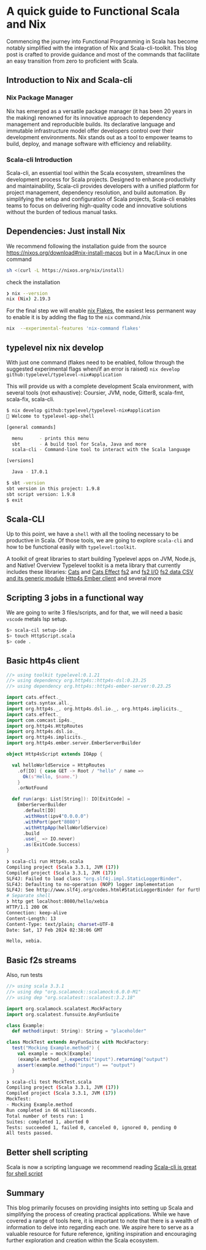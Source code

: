 # A quick guide to Functional Scala and Nix

Commencing the journey into Functional Programming in Scala has become notably simplified with the integration of Nix and Scala-cli-toolkit. This blog post is crafted to provide guidance and most of the commands that facilitate an easy transition from zero to proficient with Scala.

## Introduction to Nix and Scala-cli

### Nix Package Manager

Nix has emerged as a versatile package manager (it has been 20 years in the making) renowned for its innovative approach to dependency management and reproducible builds. Its declarative language and immutable infrastructure model offer developers control over their development environments. Nix stands out as a tool to empower teams to build, deploy, and manage software with efficiency and reliability.

### Scala-cli Introduction

Scala-cli, an essential tool within the Scala ecosystem, streamlines the development process for Scala projects. Designed to enhance productivity and maintainability, Scala-cli provides developers with a unified platform for project management, dependency resolution, and build automation. By simplifying the setup and configuration of Scala projects, Scala-cli enables teams to focus on delivering high-quality code and innovative solutions without the burden of tedious manual tasks.

## Dependencies: Just install Nix

We recommend following the installation guide from the source <https://nixos.org/download#nix-install-macos> but in a Mac/Linux in one command

```bash
sh <(curl -L https://nixos.org/nix/install)
```

check the installation

```bash
❯ nix --version
nix (Nix) 2.19.3
```

For the final step we will enable [nix Flakes](https://nixos.wiki/wiki/Flakes), the easiest less permanent way to enable it is by adding the flag to the `nix` command./nix

```bash
nix  --experimental-features 'nix-command flakes'
```

## typelevel nix nix develop

With just one command (flakes need to be enabled, follow through the suggested experimental flags when/if an error is raised)
`nix develop github:typelevel/typelevel-nix#application`

This will provide us with a complete development Scala environment, with several tools (not exhaustive): Coursier, JVM, node, Gitter8, scala-fmt, scala-fix, scala-cli.

```bash
$ nix develop github:typelevel/typelevel-nix#application
🔨 Welcome to typelevel-app-shell

[general commands]

  menu      - prints this menu
  sbt       - A build tool for Scala, Java and more
  scala-cli - Command-line tool to interact with the Scala language

[versions]

  Java - 17.0.1

$ sbt -version
sbt version in this project: 1.9.8
sbt script version: 1.9.8
$ exit
```

## Scala-CLI

Up to this point, we have a `shell` with all the tooling necessary to be productive in Scala. Of those tools, we are going to explore `scala-cli` and how to be functional easily with `typelevel:toolkit`.

A toolkit of great libraries to start building Typelevel apps on JVM, Node.js, and Native!
Overview
Typelevel toolkit is a meta library that currently includes these libraries:
[Cats](https://github.com/typelevel/cats) and [Cats Effect](https://github.com/typelevel/cats-effect)
[fs2](https://github.com/typelevel/fs2) and [fs2 I/O](https://fs2.io/#/io)
[fs2 data CSV and its generic module](https://fs2-data.gnieh.org/documentation/csv/)
[Http4s Ember client](https://http4s.org/v0.23/docs/client.html)
and several more

## Scripting  3 jobs in a functional way

We are going to write 3 files/scripts, and for that, we will need a basic `vscode` metals lsp setup.

```bash
$> scala-cil setup-ide .
$> touch HttpScript.scala 
$> code . 
```

## Basic http4s client

```scala
//> using toolkit typelevel:0.1.21
//> using dependency org.http4s::http4s-dsl:0.23.25
//> using dependency org.http4s::http4s-ember-server:0.23.25

import cats.effect._
import cats.syntax.all._
import org.http4s._, org.http4s.dsl.io._, org.http4s.implicits._
import cats.effect._
import com.comcast.ip4s._
import org.http4s.HttpRoutes
import org.http4s.dsl.io._
import org.http4s.implicits._
import org.http4s.ember.server.EmberServerBuilder

object Http4sScript extends IOApp {

  val helloWorldService = HttpRoutes
    .of[IO] { case GET -> Root / "hello" / name =>
      Ok(s"Hello, $name.")
    }
    .orNotFound

  def run(args: List[String]): IO[ExitCode] =
    EmberServerBuilder
      .default[IO]
      .withHost(ipv4"0.0.0.0")
      .withPort(port"8080")
      .withHttpApp(helloWorldService)
      .build
      .use(_ => IO.never)
      .as(ExitCode.Success)
}
```

```bash
❯ scala-cli run Http4s.scala
Compiling project (Scala 3.3.1, JVM (17))
Compiled project (Scala 3.3.1, JVM (17))
SLF4J: Failed to load class "org.slf4j.impl.StaticLoggerBinder".
SLF4J: Defaulting to no-operation (NOP) logger implementation
SLF4J: See http://www.slf4j.org/codes.html#StaticLoggerBinder for further details.
# Separate shell
❯ http get localhost:8080/hello/xebia
HTTP/1.1 200 OK
Connection: keep-alive
Content-Length: 13
Content-Type: text/plain; charset=UTF-8
Date: Sat, 17 Feb 2024 02:38:06 GMT

Hello, xebia.
```

## Basic f2s streams

Also, run tests

```scala
//> using scala 3.3.1
//> using dep "org.scalamock::scalamock:6.0.0-M1"
//> using dep "org.scalatest::scalatest:3.2.18"

import org.scalamock.scalatest.MockFactory
import org.scalatest.funsuite.AnyFunSuite

class Example:
  def method(input: String): String = "placeholder"

class MockTest extends AnyFunSuite with MockFactory:
  test("Mocking Example.method") {
    val example = mock[Example]
    (example.method _).expects("input").returning("output")
    assert(example.method("input") == "output")
  }
```

```bash
❯ scala-cli test MockTest.scala
Compiling project (Scala 3.3.1, JVM (17))
Compiled project (Scala 3.3.1, JVM (17))
MockTest:
- Mocking Example.method
Run completed in 66 milliseconds.
Total number of tests run: 1
Suites: completed 1, aborted 0
Tests: succeeded 1, failed 0, canceled 0, ignored 0, pending 0
All tests passed.
```

## Better shell scripting

Scala is now a scripting language we recommend reading [Scala-cli is great for shell script](https://xebia.com/blog/better-shell-scripting-with-scala-cli/)

## Summary

This blog primarily focuses on providing insights into setting up Scala and simplifying the process of creating practical applications. While we have covered a range of tools here, it is important to note that there is a wealth of information to delve into regarding each one. We aspire here to serve as a valuable resource for future reference, igniting inspiration and encouraging further exploration and creation within the Scala ecosystem.

